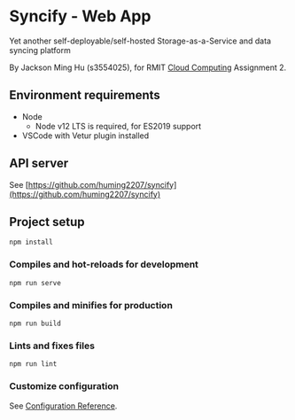 # Syncify - Web App

Yet another self-deployable/self-hosted Storage-as-a-Service and data syncing platform

By Jackson Ming Hu (s3554025), for RMIT [Cloud Computing](http://www1.rmit.edu.au/courses/049803) Assignment 2.

## Environment requirements

- Node
    - Node v12 LTS is required, for ES2019 support
- VSCode with Vetur plugin installed

## API server

See [https://github.com/huming2207/syncify](https://github.com/huming2207/syncify)

## Project setup
```
npm install
```

### Compiles and hot-reloads for development
```
npm run serve
```

### Compiles and minifies for production
```
npm run build
```

### Lints and fixes files
```
npm run lint
```

### Customize configuration
See [Configuration Reference](https://cli.vuejs.org/config/).
